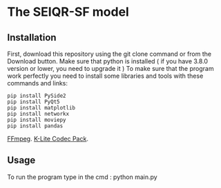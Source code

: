 # The SEIQR-SF model

## Installation
First, download this repository using the git clone command or from the Download button.
Make sure that python is installed ( if you have 3.8.0 version or lower, you need to upgrade it )
To make sure that the program work perfectly you need to install some libraries and tools with these commands and links:

	pip install PySide2
	pip install PyQt5
	pip install matplotlib
	pip install networkx
	pip install moviepy
	pip install pandas

[FFmpeg](https://www.wikihow.com/Install-FFmpeg-on-Windows).
[K-Lite Codec Pack](https://k-lite-codec-pack.en.uptodown.com/windows).

## Usage
To run the program type in the cmd :
	python main.py

